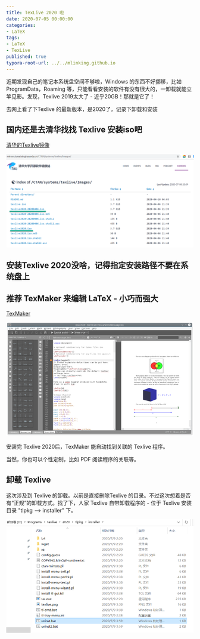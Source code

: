 ```yaml
---
title: TexLive 2020 啦
date: 2020-07-05 00:00:00
categories:
- LaTeX
tags:
- LaTeX
- TexLive
published: true
typora-root-url: ../../mlinking.github.io
---
```


近期发现自己的笔记本系统盘空间不够啦，Windows 的东西不好挪移，比如 ProgramData，Roaming 等，只能看看安装的软件有没有很大的，一卸载就能立竿见影。发现，Texlive 2019太大了 - 近乎20GB！那就是它了！

去网上看了下Texlive 的最新版本，是2020了，记录下卸载和安装

## 国内还是去清华找找 Texlive 安装iso吧

[清华的Texlive镜像](https://mirrors.tuna.tsinghua.edu.cn/CTAN/systems/texlive/Images/)

![tuna.tsinghua](/assets/images/posts/imgs/latex/tuna.tsinghua.png)

## 安装Texlive 2020没啥，记得指定安装路径不要在系统盘上

## 推荐 TexMaker 来编辑 LaTeX - 小巧而强大

[TexMaker](https://www.xm1math.net/texmaker/)

![texmaker_top_bg](/assets/images/posts/imgs/latex/texmaker_top_bg.png)

安装完 Texlive 2020后，TexMaker 能自动找到关联的 Texlive 程序。

当然，你也可以个性定制，比如 PDF 阅读程序的关联等。

## 卸载 Texlive 

这次涉及到 Texlive 的卸载。以前是直接删除Texlive 的目录。不过这次想着是否有“正规”的卸载方式。找了下，人家 Texlive 自带卸载程序的 - 位于 Texlive 安装目录 "tlpkg --> installer" 下。

![UninstallTexlive](/assets/images/posts/imgs/latex/UninstallTexlive.png)






